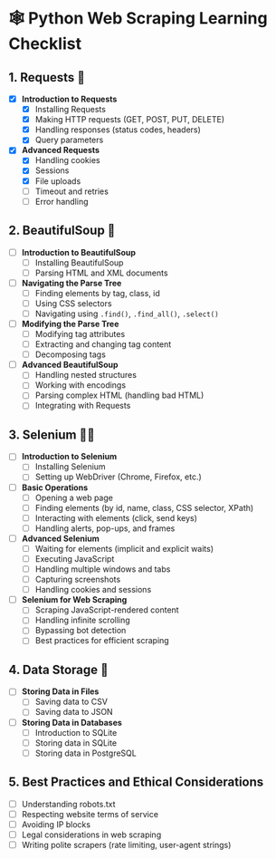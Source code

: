 # 🕸️ Python Web Scraping Learning Checklist

## 1. Requests 📡
- [X] **Introduction to Requests**
  - [X] Installing Requests
  - [X] Making HTTP requests (GET, POST, PUT, DELETE)
  - [X] Handling responses (status codes, headers)
  - [X] Query parameters
- [X] **Advanced Requests**
  - [X] Handling cookies
  - [X] Sessions
  - [X] File uploads
  - [ ] Timeout and retries
  - [ ] Error handling

## 2. BeautifulSoup 🍲
- [ ] **Introduction to BeautifulSoup**
  - [ ] Installing BeautifulSoup
  - [ ] Parsing HTML and XML documents
- [ ] **Navigating the Parse Tree**
  - [ ] Finding elements by tag, class, id
  - [ ] Using CSS selectors
  - [ ] Navigating using `.find()`, `.find_all()`, `.select()`
- [ ] **Modifying the Parse Tree**
  - [ ] Modifying tag attributes
  - [ ] Extracting and changing tag content
  - [ ] Decomposing tags
- [ ] **Advanced BeautifulSoup**
  - [ ] Handling nested structures
  - [ ] Working with encodings
  - [ ] Parsing complex HTML (handling bad HTML)
  - [ ] Integrating with Requests

## 3. Selenium 🕵️‍♂️
- [ ] **Introduction to Selenium**
  - [ ] Installing Selenium
  - [ ] Setting up WebDriver (Chrome, Firefox, etc.)
- [ ] **Basic Operations**
  - [ ] Opening a web page
  - [ ] Finding elements (by id, name, class, CSS selector, XPath)
  - [ ] Interacting with elements (click, send keys)
  - [ ] Handling alerts, pop-ups, and frames
- [ ] **Advanced Selenium**
  - [ ] Waiting for elements (implicit and explicit waits)
  - [ ] Executing JavaScript
  - [ ] Handling multiple windows and tabs
  - [ ] Capturing screenshots
  - [ ] Handling cookies and sessions
- [ ] **Selenium for Web Scraping**
  - [ ] Scraping JavaScript-rendered content
  - [ ] Handling infinite scrolling
  - [ ] Bypassing bot detection
  - [ ] Best practices for efficient scraping

## 4. Data Storage 💾
- [ ] **Storing Data in Files**
  - [ ] Saving data to CSV
  - [ ] Saving data to JSON
- [ ] **Storing Data in Databases**
  - [ ] Introduction to SQLite
  - [ ] Storing data in SQLite
  - [ ] Storing data in PostgreSQL

## 5. Best Practices and Ethical Considerations
- [ ] Understanding robots.txt
- [ ] Respecting website terms of service
- [ ] Avoiding IP blocks
- [ ] Legal considerations in web scraping
- [ ] Writing polite scrapers (rate limiting, user-agent strings)
